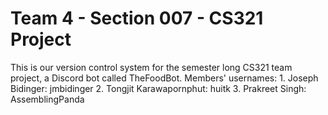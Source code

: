 # Team 4 - Section 007 - CS321 Project
This is our version control system for the semester long CS321 team project, a Discord bot called TheFoodBot.
Members' usernames: 
          1. Joseph Bidinger: jmbidinger
          2. Tongjit Karawapornphut: huitk
          3. Prakreet Singh: AssemblingPanda
